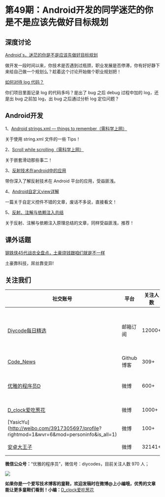 # 第49期：Android开发的同学迷茫的你是不是应该先做好目标规划

## 深度讨论

[Android`s，迷茫的你是不是应该先做好目标规划](http://www.diycode.cc/topics/180)

做开发一段时间以来，你技术是否遇到过瓶颈，职业发展是否停滞，你有好好静下来给自己做一个规划么？趁着这个讨论开始做个职业规划把！

[如何对待 log 代码？](http://www.diycode.cc/topics/177)

你们项目里面记录 log 的代码多吗？是出了 bug 之后 debug 过程中加的 log，还是出 bug 之前加 log，出 bug 之后通过分析 log 定位问题？

## Android开发

1、[Android strings.xml — things to remember（需科学上网）](https://medium.com/@dmytrodanylyk/android-strings-xml-things-to-remember-c155025bb8bb)

关于使用 string.xml 文件的一些 Tips！

2、[Scroll while scrolling（需科学上网）](https://medium.com/@ozodrukh/scroll-while-scrolling-d2a39e6468d)

关于嵌套滑动那些事二！

3、[反射技术在android中的应用](http://blog.csdn.net/tiefeng0606/article/details/51700866)

带你深入了解反射技术在 Android 平台的应用，受益匪浅。

4、[Android自定义view详解](http://shaohui.xyz/2016/07/08/Android%E8%87%AA%E5%AE%9A%E4%B9%89view%E8%AF%A6%E8%A7%A3/)

一篇关于自定义控件不错的文章，废话不多说，直接看文！

5、[反射、注解与依赖注入总结](http://sunfusheng.com/java/2016/04/12/reflection-annotation-injection.html)

关于反射、注解与依赖注入原理总结的文章，同样受益匪浅，推荐！


## 课外话题

[钢铁侠45代战衣全盘点，土豪烧钱跟咱们就是不一样](https://zhuanlan.zhihu.com/p/21605233)

土豪靠科技，屌丝靠变异!

## 关注我们

| 社交账号  |  平台  | 关注人数 | 说明 |
| -------- | -------- | -------- | -------- |
| [Diycode每日精选](http://list.qq.com/cgi-bin/qf_invite?id=d469993d2c888e971c0fbb2309c4d84256968386b126b967)|   邮箱订阅  | 12000+ | 每日分享一次Android、iOS、Swfit技术干货  |
| [Code_News](https://github.com/DiyCodes/code_news) |    Github博客  |309+ | 每日邮件推送列表  |
| [优雅的程序员D](http://weibo.com/u/5891258264) |   微博  | 600+ | 官方微博，每日分享开源信息  |
| [D_clock爱吃葱花](http://weibo.com/u/2480694892)  |   微博  | 1000+ | 日报发起人  |
|[YasicYu](http://weibo.com/3917305697/profile? rightmod=1&wvr=6&mod=personinfo&is_all=1)  |   微博  | 100+ | 日报发起人  |
|[安卓大王子](http://weibo.com/apkbus/)   |   微博  | 32141+ | 日报发起人  |



**微信公众号：**“优雅的程序员”，微信号：diycodes，目前关注人数 970 人；

![](http://upload-images.jianshu.io/upload_images/1846413-b42abfa70f909099.jpg?imageMogr2/auto-orient/strip%7CimageView2/2/w/1240)

**如果你是一个爱写技术博客的童鞋，欢迎发稿时在微博@上小编哦，优秀的文章能让更多童鞋们看到！小编：**[D_clock爱吃葱花](http://weibo.com/2480694892/profile?rightmod=1&wvr=6&mod=personinfo&is_all=1)
